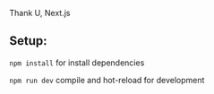 Thank U, Next.js

## Setup: 
`npm install` for install dependencies

`npm run dev` compile and hot-reload for development

